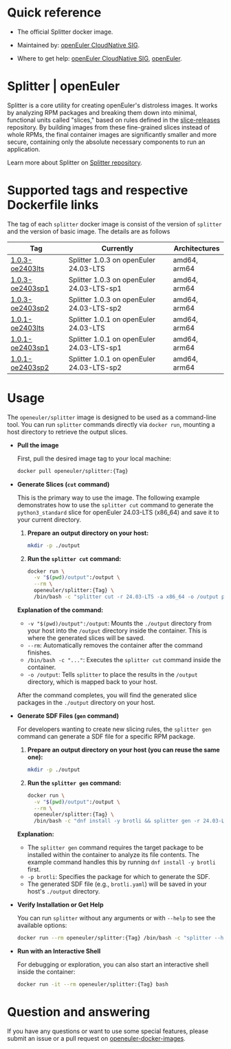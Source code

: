 # Quick reference

- The official Splitter docker image.

- Maintained by: [openEuler CloudNative SIG](https://gitee.com/openeuler/cloudnative).

- Where to get help: [openEuler CloudNative SIG](https://gitee.com/openeuler/cloudnative), [openEuler](https://gitee.com/openeuler/community).

# Splitter | openEuler
Splitter is a core utility for creating openEuler's distroless images. It works by analyzing RPM packages and breaking them down into minimal, functional units called "slices," based on rules defined in the [slice-releases](https://gitee.com/openeuler/slice-releases) repository. By building images from these fine-grained slices instead of whole RPMs, the final container images are significantly smaller and more secure, containing only the absolute necessary components to run an application.

Learn more about Splitter on [Splitter repository](https://gitee.com/openeuler/splitter).

# Supported tags and respective Dockerfile links
The tag of each `splitter` docker image is consist of the version of `splitter` and the version of basic image. The details are as follows

|    Tag   |  Currently  |   Architectures  |
|----------|-------------|------------------|
|[1.0.3-oe2403lts](https://gitee.com/openeuler/openeuler-docker-images/blob/master/Others/splitter/1.0.3/24.03-lts/Dockerfile)| Splitter 1.0.3 on openEuler 24.03-LTS | amd64, arm64 |
|[1.0.3-oe2403sp1](https://gitee.com/openeuler/openeuler-docker-images/blob/master/Others/splitter/1.0.3/24.03-lts-sp1/Dockerfile)| Splitter 1.0.3 on openEuler 24.03-LTS-sp1 | amd64, arm64 |
|[1.0.3-oe2403sp2](https://gitee.com/openeuler/openeuler-docker-images/blob/master/Others/splitter/1.0.3/24.03-lts-sp2/Dockerfile)| Splitter 1.0.3 on openEuler 24.03-LTS-sp2 | amd64, arm64 |
|[1.0.1-oe2403lts](https://gitee.com/openeuler/openeuler-docker-images/blob/master/Others/splitter/1.0.1/24.03-lts/Dockerfile)| Splitter 1.0.1 on openEuler 24.03-LTS | amd64, arm64 |
|[1.0.1-oe2403sp1](https://gitee.com/openeuler/openeuler-docker-images/blob/master/Others/splitter/1.0.1/24.03-lts-sp1/Dockerfile)| Splitter 1.0.1 on openEuler 24.03-LTS-sp1 | amd64, arm64 |
|[1.0.1-oe2403sp2](https://gitee.com/openeuler/openeuler-docker-images/blob/master/Others/splitter/1.0.1/24.03-lts-sp2/Dockerfile)| Splitter 1.0.1 on openEuler 24.03-LTS-sp2 | amd64, arm64 |

# Usage

The `openeuler/splitter` image is designed to be used as a command-line tool. You can run `splitter` commands directly via `docker run`, mounting a host directory to retrieve the output slices.

- **Pull the image**

  First, pull the desired image tag to your local machine:

  ```bash
  docker pull openeuler/splitter:{Tag}
  ```

- **Generate Slices (`cut` command)**

  This is the primary way to use the image. The following example demonstrates how to use the `splitter cut` command to generate the `python3_standard` slice for openEuler 24.03-LTS (x86_64) and save it to your current directory.

  1.  **Prepare an output directory on your host:**

      ```bash
      mkdir -p ./output
      ```

  2.  **Run the `splitter cut` command:**

      ```bash
      docker run \
        -v "$(pwd)/output":/output \
        --rm \
        openeuler/splitter:{Tag} \
        /bin/bash -c "splitter cut -r 24.03-LTS -a x86_64 -o /output python3_standard"
      ```

  **Explanation of the command:**
  *   `-v "$(pwd)/output":/output`: Mounts the `./output` directory from your host into the `/output` directory inside the container. This is where the generated slices will be saved.
  *   `--rm`: Automatically removes the container after the command finishes.
  *   `/bin/bash -c "..."`: Executes the `splitter cut` command inside the container.
  *   `-o /output`: Tells `splitter` to place the results in the `/output` directory, which is mapped back to your host.

  After the command completes, you will find the generated slice packages in the `./output` directory on your host.

- **Generate SDF Files (`gen` command)**

  For developers wanting to create new slicing rules, the `splitter gen` command can generate a SDF file for a specific RPM package.
  
  1.  **Prepare an output directory on your host (you can reuse the same one):**
      ```bash
      mkdir -p ./output
      ```

  2.  **Run the `splitter gen` command:**
      ```bash
      docker run \
        -v "$(pwd)/output":/output \
        --rm \
        openeuler/splitter:{Tag} \
        /bin/bash -c "dnf install -y brotli && splitter gen -r 24.03-LTS -a x86_64 -o /output -p brotli"
      ```
  **Explanation:**
  *   The `splitter gen` command requires the target package to be installed within the container to analyze its file contents. The example command handles this by running `dnf install -y brotli` first.
  *   `-p brotli`: Specifies the package for which to generate the SDF.
  *   The generated SDF file (e.g., `brotli.yaml`) will be saved in your host's `./output` directory.

- **Verify Installation or Get Help**

  You can run `splitter` without any arguments or with `--help` to see the available options:

  ```bash
  docker run --rm openeuler/splitter:{Tag} /bin/bash -c "splitter --help"
  ```

- **Run with an Interactive Shell**

  For debugging or exploration, you can also start an interactive shell inside the container:

  ```bash
  docker run -it --rm openeuler/splitter:{Tag} bash
  ```

# Question and answering
If you have any questions or want to use some special features, please submit an issue or a pull request on [openeuler-docker-images](https://gitee.com/openeuler/openeuler-docker-images).